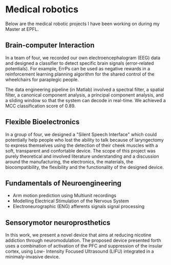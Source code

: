 # Medical robotics

Below are the medical robotic projects I have been working on during my Master at EPFL.

## Brain-computer Interaction
In a team of four, we recorded our own electroencephalogram (EEG) data and designed a classifier to detect specific brain signals (error-related potentials). For example, ErrPs can be used as negative rewards in a reinforcement learning planning algorithm for the shared control of the wheelchairs for paraplegic people.

The data engineering pipeline (in Matlab) involved a spectral filter, a spatial filter, a canonical component analysis, a principal component analysis, and a sliding window so that the system can decode in real-time. We achieved a MCC classification score of 0.89.

## Flexible Bioelectronics
In a group of four, we designed a "Silent Speech Interface" which could potentially help people who lost the ability to talk because of laryngectomy to express themselves using the detection of their cheek muscles with a soft, transparent and confortable device. The scope of this project was purely theoretical and involved literature understanding and a discussion around the manufacturing, the electronics, the materials, the biocompatibility, the flexibility and the functionality of the designed device.

## Fundamentals of Neuroengineering

- Arm motion prediction using Multiunit recordings
- Modelling Electrical Stimulation of the Nervous System
- Electroneurographic (ENG) afferents signals signal processing

## Sensorymotor neuroprosthetics

In this work, we present a novel device that aims at reducing nicotine addiction through neuromodulation. The proposed device presented forth uses a combination of activation of the PFC and suppression of the insular cortex, using Low- Intensity Focused Ultrasound (LIFU) integrated in a minimaly-invasive device.

